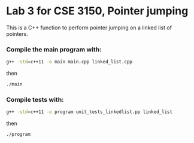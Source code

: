 
# Lab 3 for CSE 3150, Pointer jumping
This is a C++ function to perform pointer jumping on a linked list of pointers.

### Compile the main program with:

```bash
g++ -std=c++11 -o main main.cpp linked_list.cpp
```
then
```bash
./main
```
### Compile tests with:
```bash
g++ -std=c++11 -o program unit_tests_linkedlist.pp linked_list
```
then 
```bash
./program
```

